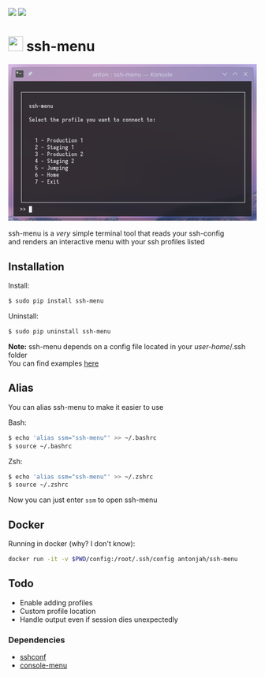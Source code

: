 [![](https://images.microbadger.com/badges/image/antonjah/ssh-menu.svg)](https://microbadger.com/images/antonjah/ssh-menu "")
[![](https://images.microbadger.com/badges/version/antonjah/ssh-menu.svg)](https://microbadger.com/images/antonjah/ssh-menu "")


# <img src="https://cdn.iconscout.com/icon/free/png-256/list-bullets-menu-format-formatting-items-6-3298.png" height="30" width="30"> ssh-menu

<img src="img/scrot.png" height="" width="545">

ssh-menu is a *very* simple terminal tool that reads your ssh-config  
and renders an interactive menu with your ssh profiles listed

## Installation

Install:

```bash
$ sudo pip install ssh-menu
```

Uninstall:

```bash
$ sudo pip uninstall ssh-menu
```

**Note:** ssh-menu depends on a config file located in your *user-home*/.ssh folder  
You can find examples [here](https://www.ssh.com/ssh/config/)

## Alias

You can alias ssh-menu to make it easier to use

Bash:
```bash
$ echo 'alias ssm="ssh-menu"' >> ~/.bashrc
$ source ~/.bashrc
```

Zsh:
```bash
$ echo 'alias ssm="ssh-menu"' >> ~/.zshrc
$ source ~/.zshrc
```

Now you can just enter `ssm` to open ssh-menu

## Docker

Running in docker (why? I don't know):

```bash
docker run -it -v $PWD/config:/root/.ssh/config antonjah/ssh-menu
```

## Todo

* Enable adding profiles
* Custom profile location
* Handle output even if session dies unexpectedly


### Dependencies

* [sshconf](https://pypi.org/project/sshconf/)
* [console-menu](https://pypi.org/project/console-menu/)
